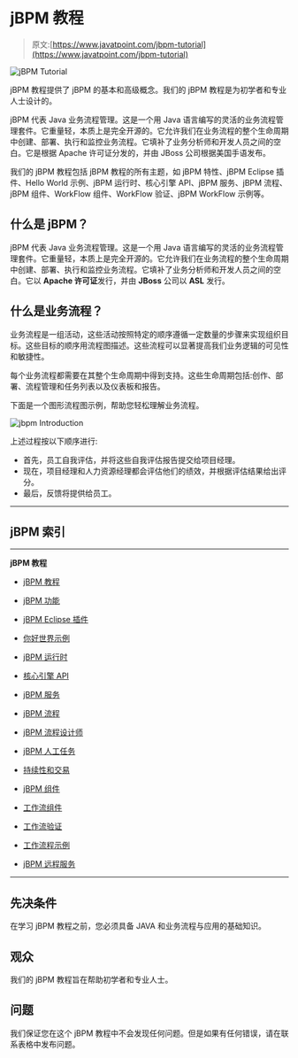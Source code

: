 # jBPM 教程

> 原文:[https://www.javatpoint.com/jbpm-tutorial](https://www.javatpoint.com/jbpm-tutorial)

![jBPM Tutorial](../Images/39c16cdd93ee546a0c9ff4cdd12bb0d9.png)

jBPM 教程提供了 jBPM 的基本和高级概念。我们的 jBPM 教程是为初学者和专业人士设计的。

jBPM 代表 Java 业务流程管理。这是一个用 Java 语言编写的灵活的业务流程管理套件。它重量轻，本质上是完全开源的。它允许我们在业务流程的整个生命周期中创建、部署、执行和监控业务流程。它填补了业务分析师和开发人员之间的空白。它是根据 Apache 许可证分发的，并由 JBoss 公司根据美国手语发布。

我们的 jBPM 教程包括 jBPM 教程的所有主题，如 jBPM 特性、jBPM Eclipse 插件、Hello World 示例、jBPM 运行时、核心引擎 API、jBPM 服务、jBPM 流程、jBPM 组件、WorkFlow 组件、WorkFlow 验证、jBPM WorkFlow 示例等。

## 什么是 jBPM？

jBPM 代表 Java 业务流程管理。这是一个用 Java 语言编写的灵活的业务流程管理套件。它重量轻，本质上是完全开源的。它允许我们在业务流程的整个生命周期中创建、部署、执行和监控业务流程。它填补了业务分析师和开发人员之间的空白。它以 **Apache 许可证**发行，并由 **JBoss** 公司以 **ASL** 发行。

## 什么是业务流程？

业务流程是一组活动，这些活动按照特定的顺序遵循一定数量的步骤来实现组织目标。这些目标的顺序用流程图描述。这些流程可以显著提高我们业务逻辑的可见性和敏捷性。

每个业务流程都需要在其整个生命周期中得到支持。这些生命周期包括:创作、部署、流程管理和任务列表以及仪表板和报告。

下面是一个图形流程图示例，帮助您轻松理解业务流程。

![jbpm Introduction](../Images/ce4073d924ae3deb00c5e0294ee072fb.png)

上述过程按以下顺序进行:

*   首先，员工自我评估，并将这些自我评估报告提交给项目经理。
*   现在，项目经理和人力资源经理都会评估他们的绩效，并根据评估结果给出评分。
*   最后，反馈将提供给员工。

* * *

## jBPM 索引

* * *

**jBPM 教程**

*   [jBPM 教程](jbpm-tutorial)
*   [jBPM 功能](jbpm-features)
*   [jBPM Eclipse 插件](jbpm-eclipse-plugin)
*   [你好世界示例](jbpm-hello-world-example)
*   [jBPM 运行时](jbpm-runtime)
*   [核心引擎 API](jbpm-core-engine-api)
*   [jBPM 服务](jbpm-services)

*   [jBPM 流程](jbpm-processes)
*   [jBPM 流程设计师](jbpm-process-designer)
*   [jBPM 人工任务](jbpm-human-task)
*   [持续性和交易](jbpm-persistence-and-transaction)
*   [jBPM 组件](jbpm-component)
*   [工作流组件](jbpm-workflow-component)
*   [工作流验证](jbpm-workflow-validation)
*   [工作流程示例](jbpm-workflow-example)
*   [jBPM 远程服务](jbpm-remote-service)

* * *

## 先决条件

在学习 jBPM 教程之前，您必须具备 JAVA 和业务流程与应用的基础知识。

## 观众

我们的 jBPM 教程旨在帮助初学者和专业人士。

## 问题

我们保证您在这个 jBPM 教程中不会发现任何问题。但是如果有任何错误，请在联系表格中发布问题。